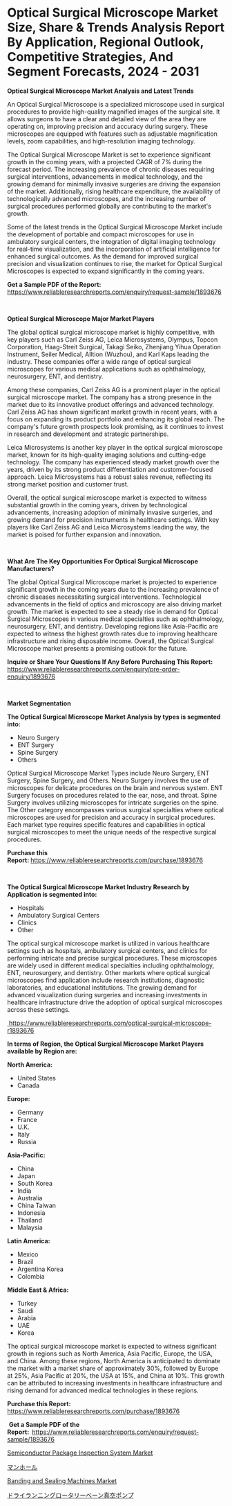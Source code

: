<p><h1>Optical Surgical Microscope Market Size, Share & Trends Analysis Report By Application, Regional Outlook, Competitive Strategies, And Segment Forecasts, 2024 - 2031</h1></p><p><strong>Optical Surgical Microscope Market Analysis and Latest Trends</strong></p>
<p><p>An Optical Surgical Microscope is a specialized microscope used in surgical procedures to provide high-quality magnified images of the surgical site. It allows surgeons to have a clear and detailed view of the area they are operating on, improving precision and accuracy during surgery. These microscopes are equipped with features such as adjustable magnification levels, zoom capabilities, and high-resolution imaging technology.</p><p>The Optical Surgical Microscope Market is set to experience significant growth in the coming years, with a projected CAGR of 7% during the forecast period. The increasing prevalence of chronic diseases requiring surgical interventions, advancements in medical technology, and the growing demand for minimally invasive surgeries are driving the expansion of the market. Additionally, rising healthcare expenditure, the availability of technologically advanced microscopes, and the increasing number of surgical procedures performed globally are contributing to the market's growth.</p><p>Some of the latest trends in the Optical Surgical Microscope Market include the development of portable and compact microscopes for use in ambulatory surgical centers, the integration of digital imaging technology for real-time visualization, and the incorporation of artificial intelligence for enhanced surgical outcomes. As the demand for improved surgical precision and visualization continues to rise, the market for Optical Surgical Microscopes is expected to expand significantly in the coming years.</p></p>
<p><strong>Get a Sample PDF of the Report:&nbsp;</strong> <a href="https://www.reliableresearchreports.com/enquiry/request-sample/1893676">https://www.reliableresearchreports.com/enquiry/request-sample/1893676</a></p>
<p>&nbsp;</p>
<p><strong>Optical Surgical Microscope Major Market Players</strong></p>
<p><p>The global optical surgical microscope market is highly competitive, with key players such as Carl Zeiss AG, Leica Microsystems, Olympus, Topcon Corporation, Haag-Streit Surgical, Takagi Seiko, Zhenjiang Yihua Operation Instrument, Seiler Medical, Alltion (Wuzhou), and Karl Kaps leading the industry. These companies offer a wide range of optical surgical microscopes for various medical applications such as ophthalmology, neurosurgery, ENT, and dentistry.</p><p>Among these companies, Carl Zeiss AG is a prominent player in the optical surgical microscope market. The company has a strong presence in the market due to its innovative product offerings and advanced technology. Carl Zeiss AG has shown significant market growth in recent years, with a focus on expanding its product portfolio and enhancing its global reach. The company's future growth prospects look promising, as it continues to invest in research and development and strategic partnerships.</p><p>Leica Microsystems is another key player in the optical surgical microscope market, known for its high-quality imaging solutions and cutting-edge technology. The company has experienced steady market growth over the years, driven by its strong product differentiation and customer-focused approach. Leica Microsystems has a robust sales revenue, reflecting its strong market position and customer trust.</p><p>Overall, the optical surgical microscope market is expected to witness substantial growth in the coming years, driven by technological advancements, increasing adoption of minimally invasive surgeries, and growing demand for precision instruments in healthcare settings. With key players like Carl Zeiss AG and Leica Microsystems leading the way, the market is poised for further expansion and innovation.</p></p>
<p>&nbsp;</p>
<p><strong>What Are The Key Opportunities For Optical Surgical Microscope Manufacturers?</strong></p>
<p><p>The global Optical Surgical Microscope market is projected to experience significant growth in the coming years due to the increasing prevalence of chronic diseases necessitating surgical interventions. Technological advancements in the field of optics and microscopy are also driving market growth. The market is expected to see a steady rise in demand for Optical Surgical Microscopes in various medical specialties such as ophthalmology, neurosurgery, ENT, and dentistry. Developing regions like Asia-Pacific are expected to witness the highest growth rates due to improving healthcare infrastructure and rising disposable income. Overall, the Optical Surgical Microscope market presents a promising outlook for the future.</p></p>
<p><strong>Inquire or Share Your Questions If Any Before Purchasing This Report:</strong> <a href="https://www.reliableresearchreports.com/enquiry/pre-order-enquiry/1893676">https://www.reliableresearchreports.com/enquiry/pre-order-enquiry/1893676</a></p>
<p>&nbsp;</p>
<p><strong>Market Segmentation</strong></p>
<p><strong>The Optical Surgical Microscope Market Analysis by types is segmented into:</strong></p>
<p><ul><li>Neuro Surgery</li><li>ENT Surgery</li><li>Spine Surgery</li><li>Others</li></ul></p>
<p><p>Optical Surgical Microscope Market Types include Neuro Surgery, ENT Surgery, Spine Surgery, and Others. Neuro Surgery involves the use of microscopes for delicate procedures on the brain and nervous system. ENT Surgery focuses on procedures related to the ear, nose, and throat. Spine Surgery involves utilizing microscopes for intricate surgeries on the spine. The Other category encompasses various surgical specialties where optical microscopes are used for precision and accuracy in surgical procedures. Each market type requires specific features and capabilities in optical surgical microscopes to meet the unique needs of the respective surgical procedures.</p></p>
<p><strong>Purchase this Report:&nbsp;</strong><a href="https://www.reliableresearchreports.com/purchase/1893676">https://www.reliableresearchreports.com/purchase/1893676</a></p>
<p>&nbsp;</p>
<p><strong>The Optical Surgical Microscope Market Industry Research by Application is segmented into:</strong></p>
<p><ul><li>Hospitals</li><li>Ambulatory Surgical Centers</li><li>Clinics</li><li>Other</li></ul></p>
<p><p>The optical surgical microscope market is utilized in various healthcare settings such as hospitals, ambulatory surgical centers, and clinics for performing intricate and precise surgical procedures. These microscopes are widely used in different medical specialties including ophthalmology, ENT, neurosurgery, and dentistry. Other markets where optical surgical microscopes find application include research institutions, diagnostic laboratories, and educational institutions. The growing demand for advanced visualization during surgeries and increasing investments in healthcare infrastructure drive the adoption of optical surgical microscopes across these settings.</p></p>
<p><a href="https://www.reliableresearchreports.com/optical-surgical-microscope-r1893676">&nbsp;https://www.reliableresearchreports.com/optical-surgical-microscope-r1893676</a></p>
<p><strong>In terms of Region, the Optical Surgical Microscope Market Players available by Region are:</strong></p>
<p>
    <p> <strong> North America: </strong>
        <ul>
            <li>United States</li>
            <li>Canada</li>
        </ul>
        </p> 
    <p> <strong> Europe: </strong>
        <ul>
            <li>Germany</li>
            <li>France</li>
            <li>U.K.</li>
            <li>Italy</li>
            <li>Russia</li>
        </ul>
        </p> 
    <p> <strong> Asia-Pacific: </strong>
        <ul>
            <li>China</li>
            <li>Japan</li>
            <li>South Korea</li>
            <li>India</li>
            <li>Australia</li>
            <li>China Taiwan</li>
            <li>Indonesia</li>
            <li>Thailand</li>
            <li>Malaysia</li>
        </ul>
        </p> 
    <p> <strong> Latin America: </strong>
        <ul>
            <li>Mexico</li>
            <li>Brazil</li>
            <li>Argentina Korea</li>
            <li>Colombia</li>
        </ul>
        </p> 
    <p> <strong> Middle East & Africa: </strong>
        <ul>
            <li>Turkey</li>
            <li>Saudi</li>
            <li>Arabia</li>
            <li>UAE</li>
            <li>Korea</li>
        </ul>
    </p>
    </p>
<p><p>The optical surgical microscope market is expected to witness significant growth in regions such as North America, Asia Pacific, Europe, the USA, and China. Among these regions, North America is anticipated to dominate the market with a market share of approximately 30%, followed by Europe at 25%, Asia Pacific at 20%, the USA at 15%, and China at 10%. This growth can be attributed to increasing investments in healthcare infrastructure and rising demand for advanced medical technologies in these regions.</p></p>
<p><strong>Purchase this Report: </strong><a href="https://www.reliableresearchreports.com/purchase/1893676">https://www.reliableresearchreports.com/purchase/1893676</a></p>
<p>&nbsp;<strong>Get a Sample PDF of the Report:&nbsp;&nbsp;</strong><a href="https://www.reliableresearchreports.com/enquiry/request-sample/1893676">https://www.reliableresearchreports.com/enquiry/request-sample/1893676</a></p>
<p><strong></strong></p>
<p><p><a href="https://github.com/amirvaghari/Market-Research-Report-List-1/blob/main/semiconductor-package-inspection-system-market.md">Semiconductor Package Inspection System Market</a></p><p><a href="https://github.com/klon646/Market-Research-Report-List-2/blob/main/8496790170064.md">マンホール</a></p><p><a href="https://github.com/JennyferFeil2023/Market-Research-Report-List-1/blob/main/banding-and-sealing-machines-market.md">Banding and Sealing Machines Market</a></p><p><a href="https://github.com/EstaSprer20231/Market-Research-Report-List-2/blob/main/2956220170063.md">ドライランニングロータリーベーン真空ポンプ</a></p></p>